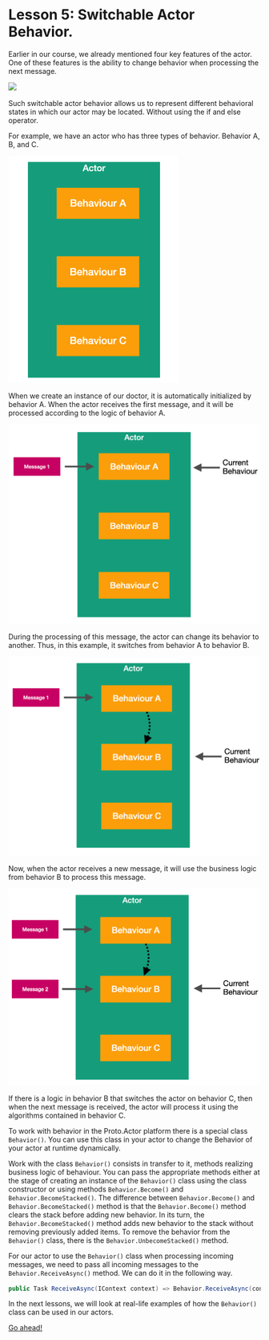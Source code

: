 # Lesson 5: Switchable Actor Behavior.

Earlier in our course, we already mentioned four key features of the actor. One of these features is the ability to change behavior when processing the next message.

![](../../images/3_5_1.png)

Such switchable actor behavior allows us to represent different behavioral states in which our actor may be located. Without using the if and else operator. 

For example, we have an actor who has three types of behavior. Behavior A, B, and C.

<img src="images/3_5_2.png" style="zoom:50%;" />

When we create an instance of our doctor, it is automatically initialized by behavior A. When the actor receives the first message, and it will be processed according to the logic of behavior A.

<img src="images/3_5_3.png" style="zoom:50%;" />

During the processing of this message, the actor can change its behavior to another. Thus, in this example, it switches from behavior A to behavior B. 

<img src="images/3_5_4.png" style="zoom:50%;" />

Now, when the actor receives a new message, it will use the business logic from behavior B to process this message.

<img src="images/3_5_5.png" style="zoom:50%;" />

If there is a logic in behavior B that switches the actor on behavior C, then when the next message is received, the actor will process it using the algorithms contained in behavior C.

To work with  behavior in the Proto.Actor platform there is a special class ` Behavior()`. You can use this class in your actor to change the Behavior of your actor at runtime dynamically.

Work with the class ` Behavior() ` consists in transfer to it, methods realizing business logic of behaviour. You can pass the appropriate methods either at the stage of creating an instance of the `Behavior()` class using the class constructor or using methods `Behavior.Become()` and `Behavior.BecomeStacked()`. The difference between `Behavior.Become()` and `Behavior.BecomeStacked()` method is that the `Behavior.Become()` method clears the stack before adding new behavior. In its turn, the `Behavior.BecomeStacked()` method adds new behavior to the stack without removing previously added items. To remove the behavior from the `Behavior()` class, there is the `Behavior.UnbecomeStacked()` method. 

For our actor to use the `Behavior()` class when processing incoming messages, we need to pass all incoming messages to the `Behavior.ReceiveAsync()` method. We can do it in the following way.

```csharp
public Task ReceiveAsync(IContext context) => Behavior.ReceiveAsync(context);
```

In the next lessons, we will look at real-life examples of how the `Behavior()` class can be used in our actors.

[Go ahead!](../lesson-6)

